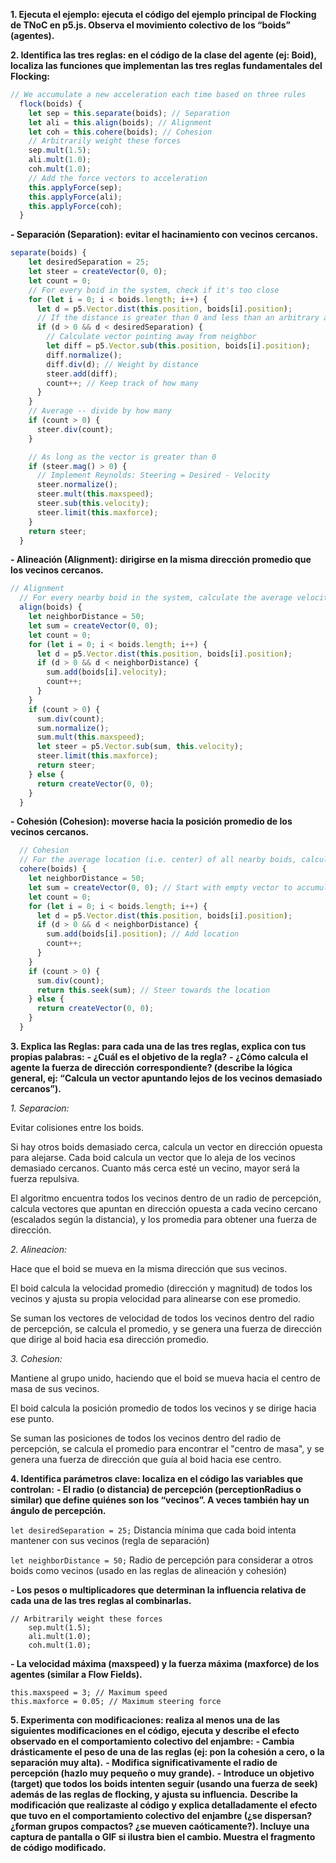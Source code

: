 **1. Ejecuta el ejemplo: ejecuta el código del ejemplo principal de Flocking de TNoC en p5.js. Observa el movimiento colectivo de los “boids” (agentes).**

**2. Identifica las tres reglas: en el código de la clase del agente (ej: Boid), localiza las funciones que implementan las tres reglas fundamentales del Flocking:**
```js
// We accumulate a new acceleration each time based on three rules
  flock(boids) {
    let sep = this.separate(boids); // Separation
    let ali = this.align(boids); // Alignment
    let coh = this.cohere(boids); // Cohesion
    // Arbitrarily weight these forces
    sep.mult(1.5);
    ali.mult(1.0);
    coh.mult(1.0);
    // Add the force vectors to acceleration
    this.applyForce(sep);
    this.applyForce(ali);
    this.applyForce(coh);
  }
```

**- Separación (Separation): evitar el hacinamiento con vecinos cercanos.**

```js
separate(boids) {
    let desiredSeparation = 25;
    let steer = createVector(0, 0);
    let count = 0;
    // For every boid in the system, check if it's too close
    for (let i = 0; i < boids.length; i++) {
      let d = p5.Vector.dist(this.position, boids[i].position);
      // If the distance is greater than 0 and less than an arbitrary amount (0 when you are yourself)
      if (d > 0 && d < desiredSeparation) {
        // Calculate vector pointing away from neighbor
        let diff = p5.Vector.sub(this.position, boids[i].position);
        diff.normalize();
        diff.div(d); // Weight by distance
        steer.add(diff);
        count++; // Keep track of how many
      }
    }
    // Average -- divide by how many
    if (count > 0) {
      steer.div(count);
    }

    // As long as the vector is greater than 0
    if (steer.mag() > 0) {
      // Implement Reynolds: Steering = Desired - Velocity
      steer.normalize();
      steer.mult(this.maxspeed);
      steer.sub(this.velocity);
      steer.limit(this.maxforce);
    }
    return steer;
  }
  ```

**- Alineación (Alignment): dirigirse en la misma dirección promedio que los vecinos cercanos.**

```js
// Alignment
  // For every nearby boid in the system, calculate the average velocity
  align(boids) {
    let neighborDistance = 50;
    let sum = createVector(0, 0);
    let count = 0;
    for (let i = 0; i < boids.length; i++) {
      let d = p5.Vector.dist(this.position, boids[i].position);
      if (d > 0 && d < neighborDistance) {
        sum.add(boids[i].velocity);
        count++;
      }
    }
    if (count > 0) {
      sum.div(count);
      sum.normalize();
      sum.mult(this.maxspeed);
      let steer = p5.Vector.sub(sum, this.velocity);
      steer.limit(this.maxforce);
      return steer;
    } else {
      return createVector(0, 0);
    }
  }
```

**- Cohesión (Cohesion): moverse hacia la posición promedio de los vecinos cercanos.**

```js
  // Cohesion
  // For the average location (i.e. center) of all nearby boids, calculate steering vector towards that location
  cohere(boids) {
    let neighborDistance = 50;
    let sum = createVector(0, 0); // Start with empty vector to accumulate all locations
    let count = 0;
    for (let i = 0; i < boids.length; i++) {
      let d = p5.Vector.dist(this.position, boids[i].position);
      if (d > 0 && d < neighborDistance) {
        sum.add(boids[i].position); // Add location
        count++;
      }
    }
    if (count > 0) {
      sum.div(count);
      return this.seek(sum); // Steer towards the location
    } else {
      return createVector(0, 0);
    }
  }
```


**3. Explica las Reglas: para cada una de las tres reglas, explica con tus propias palabras:**
**- ¿Cuál es el objetivo de la regla?**
**- ¿Cómo calcula el agente la fuerza de dirección correspondiente? (describe la lógica general, ej: “Calcula un vector apuntando lejos de los vecinos demasiado cercanos”).**

*1. Separacion:*

Evitar colisiones entre los boids. 

Si hay otros boids demasiado cerca, calcula un vector en dirección opuesta para alejarse. Cada boid calcula un vector que lo aleja de los vecinos demasiado cercanos. Cuanto más cerca esté un vecino, mayor será la fuerza repulsiva.

El algoritmo encuentra todos los vecinos dentro de un radio de percepción, calcula vectores que apuntan en dirección opuesta a cada vecino cercano (escalados según la distancia), y los promedia para obtener una fuerza de dirección.

*2. Alineacion:*

Hace que el boid se mueva en la misma dirección que sus vecinos. 

El boid calcula la velocidad promedio (dirección y magnitud) de todos los vecinos y ajusta su propia velocidad para alinearse con ese promedio.

Se suman los vectores de velocidad de todos los vecinos dentro del radio de percepción, se calcula el promedio, y se genera una fuerza de dirección que dirige al boid hacia esa dirección promedio.

*3. Cohesion:*

Mantiene al grupo unido, haciendo que el boid se mueva hacia el centro de masa de sus vecinos. 

El boid calcula la posición promedio de todos los vecinos y se dirige hacia ese punto.

Se suman las posiciones de todos los vecinos dentro del radio de percepción, se calcula el promedio para encontrar el "centro de masa", y se genera una fuerza de dirección que guía al boid hacia ese centro.

**4. Identifica parámetros clave: localiza en el código las variables que controlan:**
**- El radio (o distancia) de percepción (perceptionRadius o similar) que define quiénes son los “vecinos”. A veces también hay un ángulo de percepción.**

```let desiredSeparation = 25;```  Distancia mínima que cada boid intenta mantener con sus vecinos (regla de separación)

```let neighborDistance = 50;```  Radio de percepción para considerar a otros boids como vecinos (usado en las reglas de alineación y cohesión)

**- Los pesos o multiplicadores que determinan la influencia relativa de cada una de las tres reglas al combinarlas.**

```
// Arbitrarily weight these forces
    sep.mult(1.5);
    ali.mult(1.0);
    coh.mult(1.0);
```

**- La velocidad máxima (maxspeed) y la fuerza máxima (maxforce) de los agentes (similar a Flow Fields).**

```
this.maxspeed = 3; // Maximum speed
this.maxforce = 0.05; // Maximum steering force
```

**5. Experimenta con modificaciones: realiza al menos una de las siguientes modificaciones en el código, ejecuta y describe el efecto observado en el comportamiento colectivo del enjambre:**
**- Cambia drásticamente el peso de una de las reglas (ej: pon la cohesión a cero, o la separación muy alta).**
**- Modifica significativamente el radio de percepción (hazlo muy pequeño o muy grande).**
**- Introduce un objetivo (target) que todos los boids intenten seguir (usando una fuerza de seek) además de las reglas de flocking, y ajusta su influencia.**
**Describe la modificación que realizaste al código y explica detalladamente el efecto que tuvo en el comportamiento colectivo del enjambre (¿se dispersan? ¿forman grupos compactos? ¿se mueven caóticamente?). Incluye una captura de pantalla o GIF si ilustra bien el cambio. Muestra el fragmento de código modificado.**
